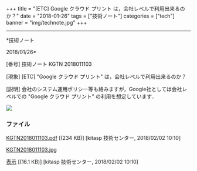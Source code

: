 ﻿+++
title = "[ETC] Google クラウド プリント は，会社レベルで利用出来るのか？"
date = "2018-01-26"
tags = ["技術ノート"]
categories = ["tech"]
banner = "img/technote.jpg"
+++

-----------------------------------------------------------------------------------------------------------------------------

*技術ノート

2018/01/26*


[番号]
技術ノート KGTN 2018011103

[現象]
[ETC] "Google クラウド プリント" は，会社レベルで利用出来るのか？

[説明]
会社のシステム運用ポリシー等も絡みますが，Google社としては会社レベルでの
"Google クラウド プリント" の利用を想定しています．

![](http://techreport.kitasp.net/attachments/download/3976/KGTN2018011103.jpg)


### ファイル





[KGTN2018011103.pdf](http://techreport.kitasp.net/attachments/download/3975/KGTN2018011103.pdf)
 [(234 KB)] [kitasp 技術センター, 2018/02/02
10:10]

[KGTN2018011103.jpg](http://techreport.kitasp.net/attachments/download/3976/KGTN2018011103.jpg)

[表示](http://techreport.kitasp.net/attachments/3976/KGTN2018011103.jpg "表示")
 [(16.1 KB)] [kitasp 技術センター, 2018/02/02
10:10]
